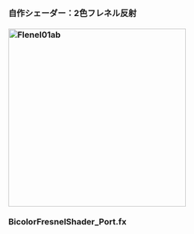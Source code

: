 <h3><br>自作シェーダー：2色フレネル反射</br>
<br>
<img width="354" alt="Flenel01ab" src="https://github.com/KWneko/Shader/assets/164093711/c8c03fe7-6d85-49d5-9a04-6588a12ede6a">
</br>
<br>BicolorFresnelShader_Port.fx</br>
